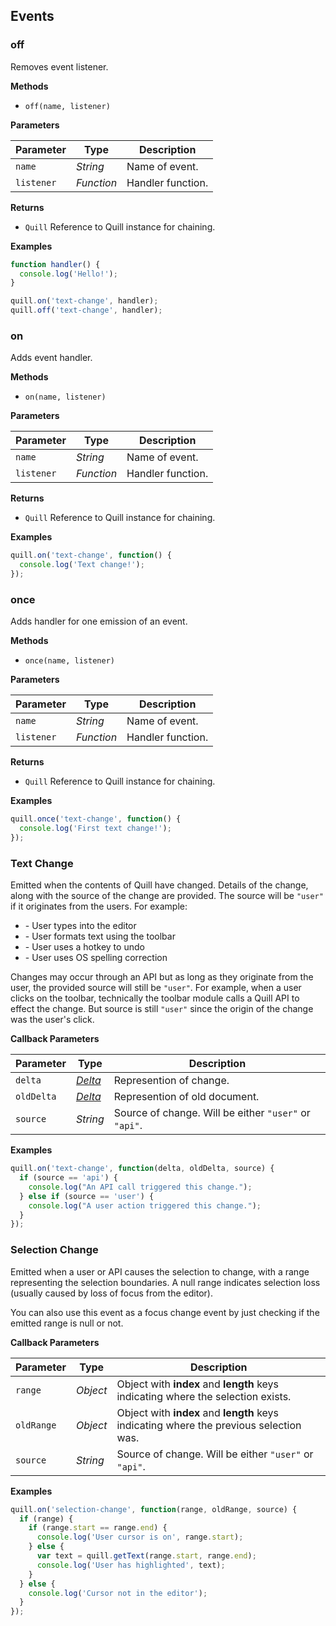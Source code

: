 ## Events

### off

Removes event listener.

**Methods**

- `off(name, listener)`

**Parameters**

| Parameter  | Type       | Description
|------------|------------|------------
| `name`     | _String_   | Name of event.
| `listener` | _Function_ | Handler function.

**Returns**

- `Quill` Reference to Quill instance for chaining.

**Examples**

```javascript
function handler() {
  console.log('Hello!');
}

quill.on('text-change', handler);
quill.off('text-change', handler);
```


### on

Adds event handler.

**Methods**

- `on(name, listener)`

**Parameters**

| Parameter  | Type       | Description
|------------|------------|------------
| `name`     | _String_   | Name of event.
| `listener` | _Function_ | Handler function.

**Returns**

- `Quill` Reference to Quill instance for chaining.

**Examples**

```javascript
quill.on('text-change', function() {
  console.log('Text change!');
});
```


### once

Adds handler for one emission of an event.

**Methods**

- `once(name, listener)`

**Parameters**

| Parameter  | Type       | Description
|------------|------------|------------
| `name`     | _String_   | Name of event.
| `listener` | _Function_ | Handler function.

**Returns**

- `Quill` Reference to Quill instance for chaining.

**Examples**

```javascript
quill.once('text-change', function() {
  console.log('First text change!');
});
```


### Text Change

Emitted when the contents of Quill have changed. Details of the change, along with the source of the change are provided. The source will be `"user"` if it originates from the users. For example:

- \- User types into the editor
- \- User formats text using the toolbar
- \- User uses a hotkey to undo
- \- User uses OS spelling correction

Changes may occur through an API but as long as they originate from the user, the provided source will still be `"user"`. For example, when a user clicks on the toolbar, technically the toolbar module calls a Quill API to effect the change. But source is still `"user"` since the origin of the change was the user's click.

**Callback Parameters**

| Parameter  | Type                       | Description
|------------|----------------------------|------------
| `delta`    | [_Delta_](/guides/working-with-deltas/)   | Represention of change.
| `oldDelta` | [_Delta_](/guides/working-with-deltas/)   | Represention of old document.
| `source`   | _String_                   | Source of change. Will be either `"user"` or `"api"`.

**Examples**

```javascript
quill.on('text-change', function(delta, oldDelta, source) {
  if (source == 'api') {
    console.log("An API call triggered this change.");
  } else if (source == 'user') {
    console.log("A user action triggered this change.");
  }
});
```


### Selection Change

Emitted when a user or API causes the selection to change, with a range representing the selection boundaries. A null range indicates selection loss (usually caused by loss of focus from the editor).

You can also use this event as a focus change event by just checking if the emitted range is null or not.

**Callback Parameters**

| Parameter  | Type     | Description
|------------|----------|------------
| `range`    | _Object_ | Object with **index** and **length** keys indicating where the selection exists.
| `oldRange` | _Object_ | Object with **index** and **length** keys indicating where the previous selection was.
| `source`   | _String_ | Source of change. Will be either `"user"` or `"api"`.

**Examples**

```javascript
quill.on('selection-change', function(range, oldRange, source) {
  if (range) {
    if (range.start == range.end) {
      console.log('User cursor is on', range.start);
    } else {
      var text = quill.getText(range.start, range.end);
      console.log('User has highlighted', text);
    }
  } else {
    console.log('Cursor not in the editor');
  }
});
```
